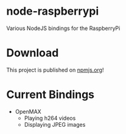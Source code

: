 node-raspberrypi
================
Various NodeJS bindings for the RaspberryPi

# Download
This project is published on [npmjs.org](https://www.npmjs.com/package/raspberrypi)!

# Current Bindings
- OpenMAX
  - Playing h264 videos
  - Displaying JPEG images
